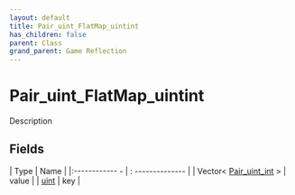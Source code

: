 ```yaml
---
layout: default
title: Pair_uint_FlatMap_uintint
has_children: false
parent: Class
grand_parent: Game Reflection
---
```

# Pair_uint_FlatMap_uintint
Description 

## Fields
| Type | Name |
|:------------ - | : -------------- |
| Vector< [Pair_uint_int](game-reflection/classes/pair_uint_int.md) > | value |
| [uint](game-reflection/components/uint.md) | key |
